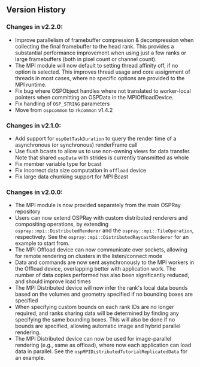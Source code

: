 Version History
---------------

### Changes in v2.2.0:

-   Improve parallelism of framebuffer compression & decompression when
    collecting the final framebuffer to the head rank. This provides a
    substantial performance improvement when using just a few ranks or
    large framebuffers (both in pixel count or channel count).
-   The MPI module will now default to setting thread affinity off, if
    no option is selected. This improves thread usage and core
    assignment of threads in most cases, where no specific options are
    provided to the MPI runtime.
-   Fix bug where OSPObject handles where not translated to worker-local
    pointers when committing an OSPData in the MPIOffloadDevice.
-   Fix handling of `OSP_STRING` parameters
-   Move from `ospcommon` to `rkcommon` v1.4.2

### Changes in v2.1.0:

-   Add support for `ospGetTaskDuration` to query the render time of a
    asynchronous (or synchronous) renderFrame call
-   Use flush bcasts to allow us to use non-owning views for data
    transfer. Note that shared `ospData` with strides is currently
    transmitted as whole
-   Fix member variable type for bcast
-   Fix incorrect data size computation in `offload` device
-   Fix large data chunking support for MPI Bcast

### Changes in v2.0.0:

-   The MPI module is now provided separately from the main OSPRay
    repository
-   Users can now extend OSPRay with custom distributed renderers and
    compositing operations, by extending
    `ospray::mpi::DistributedRenderer` and the
    `ospray::mpi::TileOperation`, respectively. See the
    `ospray::mpi::DistributedRaycastRenderer` for an example to start
    from.
-   The MPI Offload device can now communicate over sockets, allowing
    for remote rendering on clusters in the listen/connect mode
-   Data and commands are now sent asynchronously to the MPI workers in
    the Offload device, overlapping better with application work. The
    number of data copies performed has also been significantly reduced,
    and should improve load times
-   The MPI Distributed device will now infer the rank's local data
    bounds based on the volumes and geometry specified if no bounding
    boxes are specified
-   When specifying custom bounds on each rank IDs are no longer
    required, and ranks sharing data will be determined by finding any
    specifying the same bounding boxes. This will also be done if no
    bounds are specified, allowing automatic image and hybrid parallel
    rendering.
-   The MPI Distributed device can now be used for image-parallel
    rendering (e.g., same as offload), where now each application can
    load data in parallel. See the
    `ospMPIDistributedTutorialReplicatedData` for an example.
